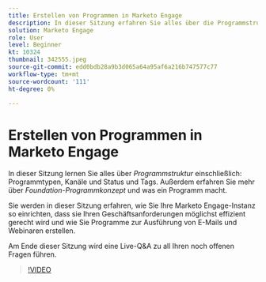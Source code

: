 ```yaml
---
title: Erstellen von Programmen in Marketo Engage
description: In dieser Sitzung erfahren Sie alles über die Programmstruktur, einschließlich Programmtypen, Kanäle und Status und Tags.
solution: Marketo Engage
role: User
level: Beginner
kt: 10324
thumbnail: 342555.jpeg
source-git-commit: edd0bdb28a9b3d065a64a95af6a216b747577c77
workflow-type: tm+mt
source-wordcount: '111'
ht-degree: 0%

---
```


# Erstellen von Programmen in Marketo Engage

In dieser Sitzung lernen Sie alles über *Programmstruktur* einschließlich: Programmtypen, Kanäle und Status und Tags. Außerdem erfahren Sie mehr über *Foundation-Programmkonzept* und was ein Programm macht.

Sie werden in dieser Sitzung erfahren, wie Sie Ihre Marketo Engage-Instanz so einrichten, dass sie Ihren Geschäftsanforderungen möglichst effizient gerecht wird und wie Sie Programme zur Ausführung von E-Mails und Webinaren erstellen.

Am Ende dieser Sitzung wird eine Live-Q&amp;A zu all Ihren noch offenen Fragen führen.

>[!VIDEO](https://video.tv.adobe.com/v/342555/?quality=12&learn=on)
